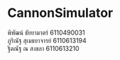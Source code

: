 # CannonSimulator

พิพัฒน์ ธัยยามาตร์ 6110490031<br>
ภูริณัฐ สุเมธยาจารย์ 6110613194<br>
ฐิตณัฐ ณ สงขลา 6110613210<br>

